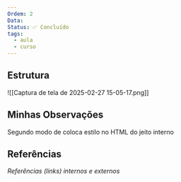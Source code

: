 ```yaml
---
Ordem: 2
Data: 
Status: ✅ Concluído
tags:
  - aula
  - curso
---
```


## Estrutura

 ![[Captura de tela de 2025-02-27 15-05-17.png]]

## Minhas Observações

Segundo modo de coloca estilo no HTML do jeito interno

## Referências

*Referências (links) internos e externos*






